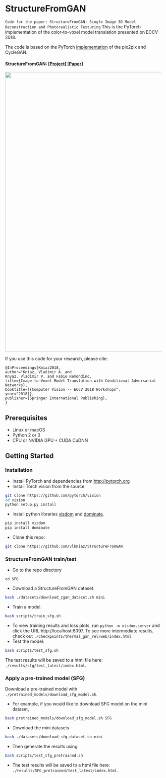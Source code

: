 # StructureFromGAN
```Code for the paper: StructureFromGAN: Single Image 3D Model Reconstruction and Photorealistic Texturing```
This is the PyTorch implementation of the color-to-voxel model translation presented on ECCV 2018.

The code is based on the PyTorch [implementation](https://github.com/junyanz/pytorch-CycleGAN-and-pix2pix) of the pix2pix and CycleGAN.

#### StructureFromGAN: [[Project]](http://www.zefirus.org/StructureFromGAN) [[Paper]](http://cmp.felk.cvut.cz/sixd/workshop_2020/)
<img src="images/200823_SfG_title.jpg" width="900"/>

If you use this code for your research, please cite:

```
@InProceedings{Kniaz2018,
author="Kniaz, Vladimir A. and
Knyaz, Vladimir V. and Fabio Remondino,
title={Image-to-Voxel Model Translation with Conditional Adversarial Networks},
booktitle={{Computer Vision -- ECCV 2018 Workshops",
year="2018}},
publisher={Springer International Publishing},
}
```

## Prerequisites
- Linux or macOS
- Python 2 or 3
- CPU or NVIDIA GPU + CUDA CuDNN

## Getting Started
### Installation
- Install PyTorch and dependencies from http://pytorch.org
- Install Torch vision from the source.
```bash
git clone https://github.com/pytorch/vision
cd vision
python setup.py install
```
- Install python libraries [visdom](https://github.com/facebookresearch/visdom) and [dominate](https://github.com/Knio/dominate).
```bash
pip install visdom
pip install dominate
```
- Clone this repo:
```bash
git clone https://github.com/vlkniaz/StructureFromGAN
```

### StructureFromGAN train/test
- Go to the repo directory
```
cd SFG
```

- Download a StructureFromGAN dataset:
```bash
bash ./datasets/download_zgan_dataset.sh mini
```
- Train a model:
```bash
bash scripts/train_sfg.sh
```
- To view training results and loss plots, run `python -m visdom.server` and click the URL http://localhost:8097. To see more intermediate results, check out `./checkpoints/thermal_gan_rel/web/index.html`
- Test the model:
```bash
bash scripts/test_sfg.sh
```
The test results will be saved to a html file here: `./results/sfg/test_latest/index.html`.

### Apply a pre-trained model (SFG)

Download a pre-trained model with `./pretrained_models/download_sfg_model.sh`.

- For example, if you would like to download SFG model on the mini dataset,
```bash
bash pretrained_models/download_sfg_model.sh SFG
```

- Download the mini datasets
```bash
bash ./datasets/download_sfg_dataset.sh mini
```
- Then generate the results using
```bash
bash scripts/test_sfg_pretrained.sh
```

- The test results will be saved to a html file here: `./results/SFG_pretrained/test_latest/index.html`.

